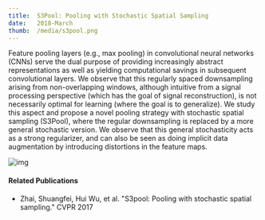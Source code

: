```yaml
---
title:  S3Pool: Pooling with Stochastic Spatial Sampling
date:   2018-March
thumb:  /media/s3pool.png
---
```


Feature pooling layers (e.g., max pooling) in convolutional
neural networks (CNNs) serve the dual purpose
of providing increasingly abstract representations as well
as yielding computational savings in subsequent convolutional
layers. We observe that this regularly spaced
downsampling arising from non-overlapping windows,
although intuitive from a signal processing perspective
(which has the goal of signal reconstruction), is not necessarily
optimal for learning (where the goal is to generalize).
We study this aspect and propose a novel pooling
strategy with stochastic spatial sampling (S3Pool), where
the regular downsampling is replaced by a more general
stochastic version. We observe that this general stochasticity
acts as a strong regularizer, and can also be seen as
doing implicit data augmentation by introducing distortions
in the feature maps. 

<!--more-->

<img alt="img" src="{{site.baseurl}}/media/s3pool.png">

#### Related Publications

* Zhai, Shuangfei, Hui Wu, et al. "S3pool: Pooling with stochastic spatial sampling." CVPR 2017
